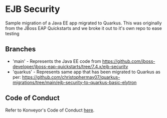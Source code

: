 # EJB Security
Sample migration of a Java EE app migrated to Quarkus.
This was originally from the JBoss EAP Quickstarts and we broke it out to it's own repo to ease testing

## Branches
* 'main' - Represents the Java EE code from https://github.com/jboss-developer/jboss-eap-quickstarts/tree/7.4.x/ejb-security
* 'quarkus' - Represents same app that has been migrated to Quarkus as per: https://github.com/christophermay07/quarkus-migrations/tree/main/ejb-security-to-quarkus-basic-elytron

## Code of Conduct
Refer to Konveyor's Code of Conduct [here](https://github.com/konveyor/community/blob/main/CODE_OF_CONDUCT.md).
